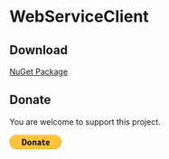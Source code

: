 # WebServiceClient

## Download

[NuGet Package](https://www.nuget.org/packages/WebServiceClient/)

## Donate

You are welcome to support this project. 

[![Donate](https://raw.githubusercontent.com/Bassman2/WebServiceClient/master/.github/images/donate.gif)](https://www.paypal.me/GBassman)

